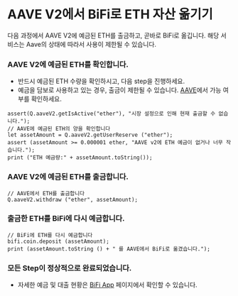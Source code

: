 ```meta-Currency
```

# AAVE V2에서 BiFi로 ETH 자산 옮기기

다음 과정에서 AAVE V2에 예금된 ETH를 출금하고, 곧바로 BiFi로 옮깁니다. 해당 서비스는 Aave의 상태에 따라서 사용이 제한될 수 있습니다.

### AAVE V2에 예금된 ETH를 확인합니다.

- 반드시 예금된 ETH 수량을 확인하시고, 다음 step을 진행하세요.
- 예금을 담보로 사용하고 있는 경우, 출금이 제한될 수 있습니다. [AAVE](https://app.aave.com/#/dashboard)에서 가능 여부를 확인하세요.

```output-Dynamic
assert(Q.aaveV2.getIsActive("ether"), "시장 설정으로 인해 현재 출금할 수 없습니다.");
// AAVE에 예금된 ETH의 양을 확인합니다
let assetAmount = Q.aaveV2.getUserReserve ("ether");
assert (assetAmount >= 0.000001 ether, "AAVE v2에 ETH 예금이 없거나 너무 작습니다.");
print ("ETH 예금량:" + assetAmount.toString());
```

### AAVE V2에 예금된 ETH를 출금합니다.

```taster
// AAVE에서 ETH를 출금합니다
Q.aaveV2.withdraw ("ether", assetAmount);
```

### 출금한 ETH를 BiFi에 다시 예금합니다.

```taster
// BiFi에 ETH를 다시 예금합니다
bifi.coin.deposit (assetAmount);
print (assetAmount.toString () + " 를 AAVE에서 BiFi로 옮겼습니다.");
```

### 모든 Step이 정상적으로 완료되었습니다.

- 자세한 예금 및 대출 현황은 [BiFi App](https://app.bifi.finance/) 페이지에서 확인할 수 있습니다.
